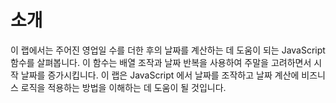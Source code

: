 # 소개

이 랩에서는 주어진 영업일 수를 더한 후의 날짜를 계산하는 데 도움이 되는 JavaScript 함수를 살펴봅니다. 이 함수는 배열 조작과 날짜 반복을 사용하여 주말을 고려하면서 시작 날짜를 증가시킵니다. 이 랩은 JavaScript 에서 날짜를 조작하고 날짜 계산에 비즈니스 로직을 적용하는 방법을 이해하는 데 도움이 될 것입니다.
